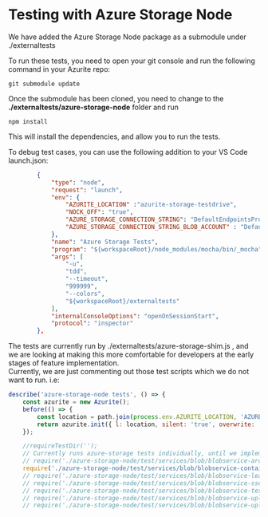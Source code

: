 # Testing with Azure Storage Node

We have added the Azure Storage Node package as a submodule under ./externaltests

To run these tests, you need to open your git console and run the following command in your Azurite repo:

```shell
git submodule update
```

Once the submodule has been cloned, you need to change to the **./externaltests/azure-storage-node** folder and run 

```shell
npm install
```

This will install the dependencies, and allow you to run the tests.

To debug test cases, you can use the following addition to your VS Code launch.json:

```json
        {
            "type": "node",
            "request": "launch",
            "env": {
                "AZURITE_LOCATION" :"azurite-storage-testdrive",
                "NOCK_OFF": "true",
                "AZURE_STORAGE_CONNECTION_STRING": "DefaultEndpointsProtocol=http;AccountName=devstoreaccount1;AccountKey=Eby8vdM02xNOcqFlqUwJPLlmEtlCDXJ1OUzFT50uSRZ6IFsuFq2UVErCz4I6tq/K1SZFPTOtr/KBHBeksoGMGw==;BlobEndpoint=http://127.0.0.1:10000/devstoreaccount1;",
                "AZURE_STORAGE_CONNECTION_STRING_BLOB_ACCOUNT" : "DefaultEndpointsProtocol=http;AccountName=devstoreaccount1;AccountKey=Eby8vdM02xNOcqFlqUwJPLlmEtlCDXJ1OUzFT50uSRZ6IFsuFq2UVErCz4I6tq/K1SZFPTOtr/KBHBeksoGMGw==;BlobEndpoint=http://127.0.0.1:10000/devstoreaccount1;"
            },
            "name": "Azure Storage Tests",
            "program": "${workspaceRoot}/node_modules/mocha/bin/_mocha",
            "args": [
                "-u",
                "tdd",
                "--timeout",
                "999999",
                "--colors",
                "${workspaceRoot}/externaltests"
            ],
            "internalConsoleOptions": "openOnSessionStart",
            "protocol": "inspector"
        },
```

The tests are currently run by ./externaltests/azure-storage-shim.js , and we are looking at making this more comfortable for developers at the early stages of feature implementation.  
Currently, we are just commenting out those test scripts which we do not want to run.
i.e:

```javascript
describe('azure-storage-node tests', () => {
    const azurite = new Azurite();
    before(() => {
        const location = path.join(process.env.AZURITE_LOCATION, 'AZURE-STORAGE');
        return azurite.init({ l: location, silent: 'true', overwrite: 'true' });
    });

    //requireTestDir('');
    // Currently runs azure-storage tests individually, until we implement a playlist definition
    // require('./azure-storage-node/test/services/blob/blobservice-archive-tests');
    require('./azure-storage-node/test/services/blob/blobservice-container-tests');
    // require('./azure-storage-node/test/services/blob/blobservice-lease-tests');
    // require('./azure-storage-node/test/services/blob/blobservice-sse-tests'); 
    // require('./azure-storage-node/test/services/blob/blobservice-tests');
    // require('./azure-storage-node/test/services/blob/blobservice-uploaddownload-tests');
    // require('./azure-storage-node/test/services/blob/blobservice-uploaddownload-scale-tests');
```
